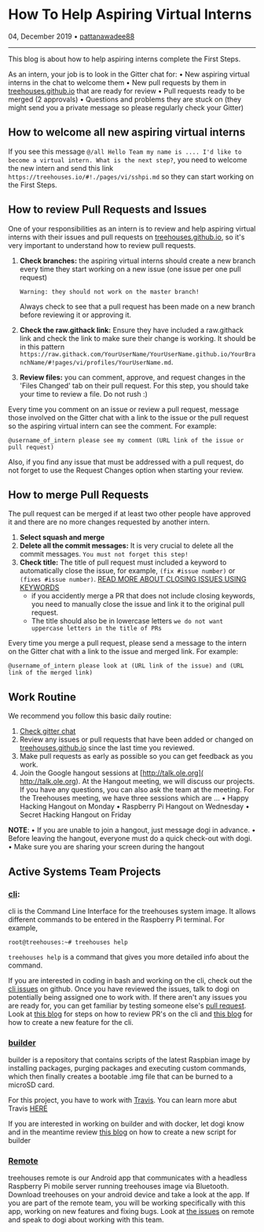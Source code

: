 # How To Help Aspiring Virtual Interns

04, December 2019 • [pattanawadee88](https://github.com/pattanawadee88)

---

This blog is about how to help aspiring interns complete the First Steps.

As an intern, your job is to look in the Gitter chat for:
• New aspiring virtual interns in the chat to welcome them
• New pull requests by them in [treehouses.github.io](https://github.com/treehouses/treehouses.github.io) that are ready for review
• Pull requests ready to be merged (2 approvals)
• Questions and problems they are stuck on (they might send you a private message so please regularly check your Gitter)

## How to welcome all new aspiring virtual interns
If you see this message `@/all Hello Team my name is .... I'd like to become a virtual intern. What is the next step?`, you need to welcome the new intern and send this link `https://treehouses.io/#!./pages/vi/sshpi.md` so they can start working on the First Steps.

## How to review Pull Requests and Issues
One of your responsibilities as an intern is to review and help aspiring virtual interns with their issues and pull requests on [treehouses.github.io](https://github.com/treehouses/treehouses.github.io), so it's very important to understand how to review pull requests.

1. **Check branches:** the aspiring virtual interns should create a new branch every time they start working on a new issue (one issue per one pull request)

    `Warning: they should not work on the master branch!`

    Always check to see that a pull request has been made on a new branch before reviewing it or approving it.

1. **Check the raw.githack link:** Ensure they have included a raw.githack link and check the link to make sure their change is working. It should be in this pattern `https://raw.githack.com/YourUserName/YourUserName.github.io/YourBranchName/#!pages/vi/profiles/YourUserName.md`.

1. **Review files:** you can comment, approve, and request changes in the 'Files Changed' tab on their pull request. For this step, you should take your time to review a file. Do not rush :)

Every time you comment on an issue or review a pull request, message those involved on the Gitter chat with a link to the issue or the pull request so the aspiring virtual intern can see the comment. For example:
```
@username_of_intern please see my comment (URL link of the issue or pull request)
```
Also, if you find any issue that must be addressed with a pull request, do not forget to use the Request Changes option when starting your review.

## How to merge Pull Requests
The pull request can be merged if at least two other people have approved it and there are no more changes requested by another intern.

1. **Select squash and merge**
1. **Delete all the commit messages:** It is very crucial to delete all the commit messages. `You must not forget this step!`
1. **Check title:** The title of pull request must included a keyword to automatically close the issue, for example, `(fix #issue number)` or `(fixes #issue number)`. [READ MORE ABOUT CLOSING ISSUES USING KEYWORDS](https://help.github.com/en/github/managing-your-work-on-github/closing-issues-using-keywords)
    * if you accidently merge a PR that does not include closing keywords, you need to manually close the issue and link it to the original pull request.
    * The title should also be in lowercase letters `we do not want uppercase letters in the title of PRs`

Every time you merge a pull request, please send a message to the intern on the Gitter chat with a link to the issue and merged link. For example:

```
@username_of_intern please look at (URL link of the issue) and (URL link of the merged link)
```

## Work Routine
We recommend you follow this basic daily routine:

1. [Check gitter chat](https://gitter.im/treehouses/Lobby)
1. Review any issues or pull requests that have been added or changed on [treehouses.github.io](https://github.com/treehouses/treehouses.github.io) since the last time you reviewed.
1. Make pull requests as early as possible so you can get feedback as you work.
1. Join the Google hangout sessions at [http://talk.ole.org]( http://talk.ole.org). At the Hangout meeting, we will discuss our projects. If you have any questions, you can also ask the team at the meeting. For the Treehouses meeting, we have three sessions which are ...
• Happy Hacking Hangout on Monday
• Raspberry Pi Hangout on Wednesday
• Secret Hacking Hangout on Friday


**NOTE**:
• If you are unable to join a hangout, just message dogi in advance.
• Before leaving the hangout, everyone must do a quick check-out with dogi.
• Make sure you are sharing your screen during the hangout

## Active Systems Team Projects
### [cli](https://github.com/treehouses/cli):
cli is the Command Line Interface for the treehouses system image. It allows different commands to be entered in the Raspberry Pi terminal.
For example,
```
root@treehouses:~# treehouses help
```
`treehouses help` is a command that gives you more detailed info about the command.

If you are interested in coding in bash and working on the cli, check out the [cli issues](https://github.com/treehouses/cli/issues) on github. Once you have reviewed the issues, talk to dogi on potentially being assigned one to work with. If there aren't any issues you are ready for, you can get familiar by testing someone else's [pull request](https://github.com/treehouses/cli/pulls). Look at [this blog](20190930-reviewprs.md) for steps on how to review PR's on the cli and [this blog](20190831-newfeature.md) for how to create a new feature for the cli.

### [builder](https://github.com/treehouses/builder)
builder is a repository that contains scripts of the latest Raspbian image by installing packages, purging packages and executing custom commands, which then finally creates a bootable .img file that can be burned to a microSD card.

For this project, you have to work with [Travis](https://travis-ci.org/treehouses?utm_medium=notification&utm_source=github_status). You can learn more abut Travis [HERE](https://docs.travis-ci.com/user/for-beginners/)

If you are interested in working on builder and with docker, let dogi know and in the meantime review [this blog](20190921-builder.md) on how to create a new script for builder

### [Remote](https://github.com/treehouses/remote)
treehouses remote is our Android app that communicates with a headless Raspberry Pi mobile server running treehouses image via Bluetooth.
Download treehouses on your android device and take a look at the app. If you are part of the remote team, you will be working specifically with this app, working on new features and fixing bugs. Look at [the issues](https://github.com/treehouses/remote/issues) on remote and speak to dogi about working with this team.
